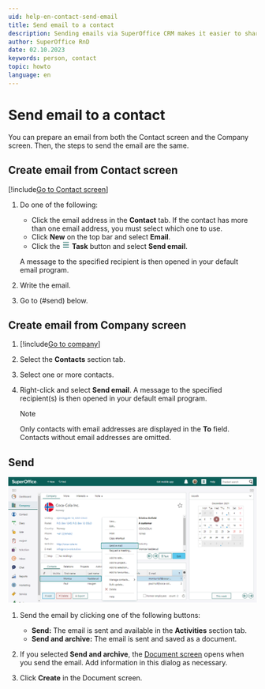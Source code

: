 ```yaml
---
uid: help-en-contact-send-email
title: Send email to a contact
description: Sending emails via SuperOffice CRM makes it easier to share and store all your customer communication in one place.
author: SuperOffice RnD
date: 02.10.2023
keywords: person, contact
topic: howto
language: en
---
```


# Send email to a contact

You can prepare an email from both the Contact screen and the Company screen. Then, the steps to send the email are the same.

## Create email from Contact screen

[!include[Go to Contact screen](../../learn/includes/goto-contact.md)]

1. Do one of the following:
    * Click the email address in the **Contact** tab. If the contact has more than one email address, you must select which one to use.
    * Click **New** on the top bar and select **Email**.
    * Click the ![icon][img1] **Task** button and select **Send email**.

    A message to the specified recipient is then opened in your default email program.

1. Write the email.
1. Go to (#send) below.

## Create email from Company screen

1. [!include[Go to company](../../learn/includes/goto-company.md)]

1. Select the **Contacts** section tab.

1. Select one or more contacts.

1. Right-click and select **Send email**. A message to the specified recipient(s) is then opened in your default email program.

    > [!NOTE]
    > Only contacts with email addresses are displayed in the **To** field. Contacts without email addresses are omitted.

## Send

![Find the contact, right click and then select Send email from the menu -screenshot][img2]

1. Send the email by clicking one of the following buttons:

    * **Send:** The email is sent and available in the **Activities** section tab.
    * **Send and archive:** The email is sent and saved as a document.

1. If you selected **Send and archive**, the [Document screen][1] opens when you send the email. Add information in this dialog as necessary.

1. Click **Create** in the Document screen.

<!-- Referenced links -->
[1]: ../../document/learn/screen/index.md

<!-- Referenced images -->
[img1]: ../../../media/icons/btn-menu.png
[img2]: ../../../media/loc/en/contact/email-send-email.png
